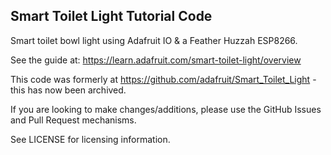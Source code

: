 ## Smart Toilet Light Tutorial Code

Smart toilet bowl light using Adafruit IO &amp; a Feather Huzzah ESP8266.  

See the guide at: https://learn.adafruit.com/smart-toilet-light/overview

This code was formerly at https://github.com/adafruit/Smart_Toilet_Light - this has now been archived.

If you are looking to make changes/additions, please use the GitHub Issues and Pull Request mechanisms.

See LICENSE for licensing information.
